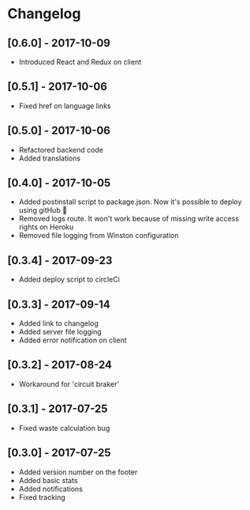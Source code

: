 # Changelog

## [0.6.0] - 2017-10-09

* Introduced React and Redux on client

## [0.5.1] - 2017-10-06

* Fixed href on language links

## [0.5.0] - 2017-10-06

* Refactored backend code
* Added translations

## [0.4.0] - 2017-10-05

* Added postinstall script to package.json. Now it's possible to deploy using gitHub 🎉
* Removed logs route. It won't work because of missing write access rights on Heroku
* Removed file logging from Winston configuration

## [0.3.4] - 2017-09-23

* Added deploy script to circleCi

## [0.3.3] - 2017-09-14

* Added link to changelog
* Added server file logging
* Added error notification on client

## [0.3.2] - 2017-08-24

* Workaround for 'circuit braker'

## [0.3.1] - 2017-07-25

* Fixed waste calculation bug

## [0.3.0] - 2017-07-25

* Added  version number on the footer
* Added basic stats
* Added notifications 
* Fixed tracking
